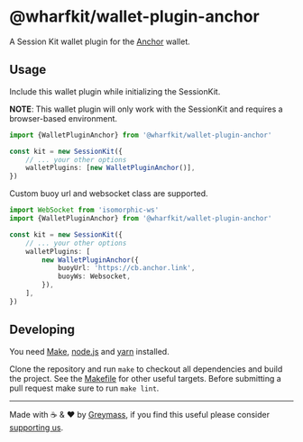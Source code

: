 # @wharfkit/wallet-plugin-anchor

A Session Kit wallet plugin for the [Anchor](https://www.greymass.com/anchor) wallet.

## Usage

Include this wallet plugin while initializing the SessionKit.

**NOTE**: This wallet plugin will only work with the SessionKit and requires a browser-based environment.

```ts
import {WalletPluginAnchor} from '@wharfkit/wallet-plugin-anchor'

const kit = new SessionKit({
    // ... your other options
    walletPlugins: [new WalletPluginAnchor()],
})
```

Custom buoy url and websocket class are supported.

```ts
import WebSocket from 'isomorphic-ws'
import {WalletPluginAnchor} from '@wharfkit/wallet-plugin-anchor'

const kit = new SessionKit({
    // ... your other options
    walletPlugins: [
        new WalletPluginAnchor({
            buoyUrl: 'https://cb.anchor.link',
            buoyWs: Websocket,
        }),
    ],
})
```

## Developing

You need [Make](https://www.gnu.org/software/make/), [node.js](https://nodejs.org/en/) and [yarn](https://classic.yarnpkg.com/en/docs/install) installed.

Clone the repository and run `make` to checkout all dependencies and build the project. See the [Makefile](./Makefile) for other useful targets. Before submitting a pull request make sure to run `make lint`.

---

Made with ☕️ & ❤️ by [Greymass](https://greymass.com), if you find this useful please consider [supporting us](https://greymass.com/support-us).
